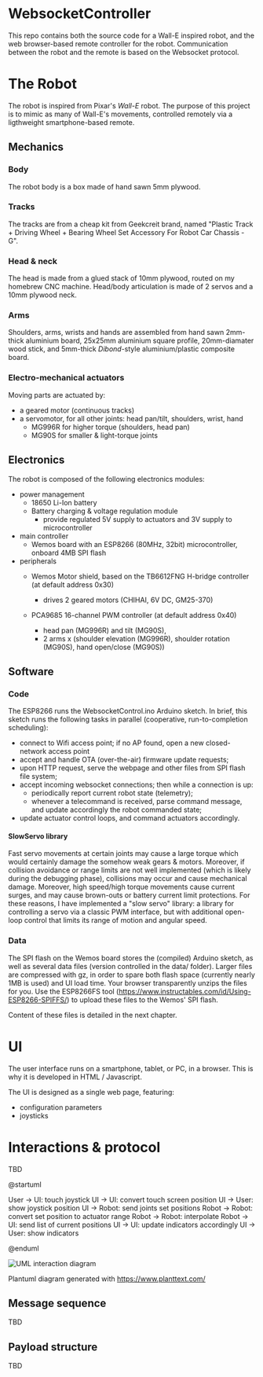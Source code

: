 # WebsocketController

This repo contains both the source code for a Wall-E inspired robot, and the web browser-based remote controller for the robot. Communication between the robot and the remote is based on the Websocket protocol.

# The Robot
The robot is inspired from Pixar's *Wall-E* robot. The purpose of this project is to mimic as many of Wall-E's movements, controlled remotely via a ligthweight smartphone-based remote.

## Mechanics

### Body
The robot body is a box made of hand sawn 5mm plywood.

### Tracks
The tracks are from a cheap kit from Geekcreit brand, named "Plastic Track + Driving Wheel + Bearing Wheel Set Accessory For Robot Car Chassis - G".

### Head & neck
The head is made from a glued stack of 10mm plywood, routed on my homebrew CNC machine.
Head/body articulation is made of 2 servos and a 10mm plywood neck.

### Arms
Shoulders, arms, wrists and hands are assembled from hand sawn 2mm-thick aluminium board, 25x25mm aluminium square profile, 20mm-diamater wood stick, and 5mm-thick *Dibond*-style aluminium/plastic composite board.

### Electro-mechanical actuators
Moving parts are actuated by:
- a geared motor (continuous tracks)
- a servomotor, for all other joints: head pan/tilt, shoulders, wrist, hand
    + MG996R for higher torque (shoulders, head pan)
    + MG90S for smaller & light-torque joints

## Electronics
The robot is composed of the following electronics modules:
- power management
    + 18650 Li-Ion battery
    + Battery charging & voltage regulation module
        * provide regulated 5V supply to actuators and 3V supply to microcontroller
- main controller
    + Wemos board with an ESP8266 (80MHz, 32bit) microcontroller, onboard 4MB SPI flash
- peripherals
    + Wemos Motor shield, based on the TB6612FNG H-bridge controller (at default address 0x30)
        * drives 2 geared motors (CHIHAI, 6V DC, GM25-370)

    + PCA9685 16-channel PWM controller (at default address 0x40)
        * head pan (MG996R) and tilt (MG90S),
        * 2 arms x (shoulder elevation (MG996R), shoulder rotation (MG90S), hand open/close (MG90S))

## Software
### Code
The ESP8266 runs the WebsocketControl.ino Arduino sketch. In brief, this sketch runs the following tasks in parallel (cooperative, run-to-completion scheduling):
- connect to Wifi access point; if no AP found, open a new closed-network access point
- accept and handle OTA (over-the-air) firmware update requests; 
- upon HTTP request, serve the webpage and other files from SPI flash file system;
- accept incoming websocket connections; then while a connection is up:
    + periodically report current robot state (telemetry);
    + whenever a telecommand is received, parse command message, and update accordingly the robot commanded state;
- update actuator control loops, and command actuators accordingly.

#### SlowServo library
Fast servo movements at certain joints may cause a large torque which would certainly damage the somehow weak gears & motors. Moreover, if collision avoidance or range limits are not well implemented (which is likely during the debugging phase), collisions may occur and cause mechanical damage. Moreover, high speed/high torque movements cause current surges, and may cause brown-outs or battery current limit protections.
For these reasons, I have implemented a "slow servo" library: a library for controlling a servo via a classic PWM interface, but with additional open-loop control that limits its range of motion and angular speed.

### Data 
The SPI flash on the Wemos board stores the (compiled) Arduino sketch, as well as several data files (version controlled in the data/ folder).
Larger files are compressed with gz, in order to spare both flash space (currently nearly 1MB is used) and UI load time. Your browser transparently unzips the files for you.
Use the ESP8266FS tool (https://www.instructables.com/id/Using-ESP8266-SPIFFS/) to upload these files to the Wemos' SPI flash.

Content of these files is detailed in the next chapter.

# UI

The user interface runs on a smartphone, tablet, or PC, in a browser. This is why it is developed in HTML / Javascript.

The UI is designed as a single web page, featuring:
- configuration parameters
- joysticks

# Interactions & protocol
TBD

@startuml

User -> UI: touch joystick
UI -> UI: convert touch screen position
UI -> User: show joystick position
UI -> Robot: send joints set positions
Robot -> Robot: convert set position to actuator range
Robot -> Robot: interpolate 
Robot -> UI: send list of current positions
UI -> UI: update indicators accordingly
UI -> User: show indicators

@enduml

![UML interaction diagram](https://www.plantuml.com/plantuml/img/PP1D4i8m24RtEGKNy09TEDrswqmF40csqHewG7HwUrF7_gXBXiVxW5hDY-Nxu5oh970uGjjKO9onXojFQX5lhcsM1d9waDW7K1IY12DhjCXfuOge0ktvkHf-aHEVsGf3AS0GrO0lfR0LK_ScTkWIlAVA5k0ncpSM49ywsiRcPR_qc4KexIEsg_8Ol17452BECYrQP0anTSFqVzN6ELUNZFA-5m00)

Plantuml diagram generated with https://www.planttext.com/

## Message sequence
TBD

## Payload structure
TBD

